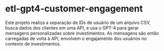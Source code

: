 # etl-gpt4-customer-engagement
 Este projeto realiza a separação de IDs de usuário de um arquivo CSV, busca dados dos clientes em uma API, e usa o GPT-4 para gerar mensagens personalizadas sobre investimentos. As mensagens são então carregadas de volta à API, envolvem o engajamento dos usuários no contexto de investimentos.
